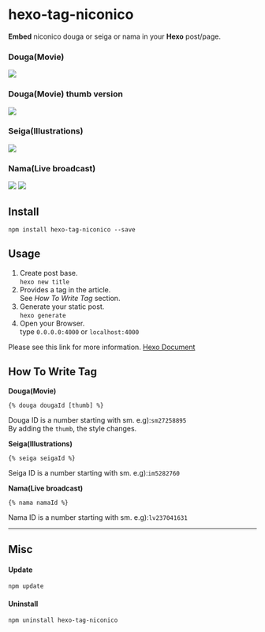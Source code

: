 hexo-tag-niconico
========================

**Embed** niconico douga or seiga or nama in your **Hexo** post/page.


### Douga(Movie)
![](http://i.imgur.com/NPIbU3G.png)

### Douga(Movie) thumb version
![](http://i.imgur.com/HGMmweS.png)

### Seiga(Illustrations)

![](http://i.imgur.com/EAHENiU.png)

### Nama(Live broadcast)

![](http://i.imgur.com/IOfQFp1.png)
![](http://i.imgur.com/YocfbD9.png)


## Install
```
npm install hexo-tag-niconico --save
```

## Usage

1. Create post base.  
  `hexo new title`
1. Provides a tag in the article.  
   See *How To Write Tag* section.
1. Generate your static post.  
  `hexo generate`
1. Open your Browser.  
   type `0.0.0.0:4000` or `localhost:4000`

Please see this link for more information. [Hexo Document](https://hexo.io/docs/commands.html)

## How To Write Tag

**Douga(Movie)**

```
{% douga dougaId [thumb] %}
```

Douga ID is a number starting with sm.  e.g):`sm27258895`  
By adding the `thumb`, the style changes.


**Seiga(Illustrations)**

```
{% seiga seigaId %}
```
Seiga ID is a number starting with sm. e.g):`im5282760`


**Nama(Live broadcast)**

```
{% nama namaId %}
```
Nama ID is a number starting with sm. e.g):`lv237041631`

---

## Misc

#### Update
```
npm update
```

#### Uninstall
```
npm uninstall hexo-tag-niconico
```